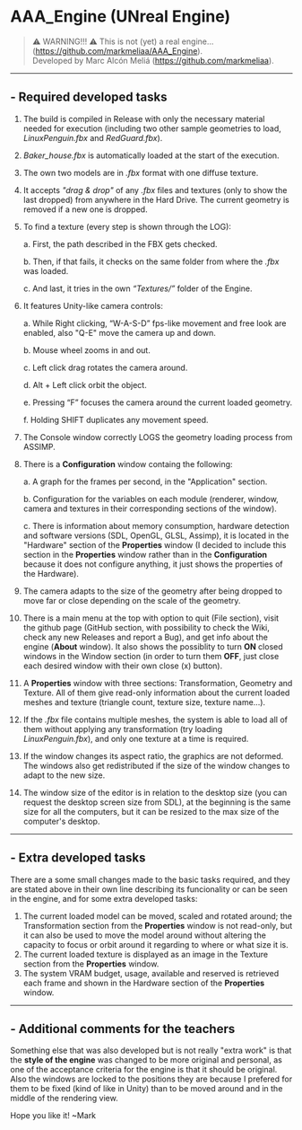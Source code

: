 # AAA_Engine (UNreal Engine)
>⚠️ WARNING!!! ⚠️️ This is not (yet) a real engine... (https://github.com/markmeliaa/AAA_Engine).                                                                   
>Developed by Marc Alcón Meliá (https://github.com/markmeliaa).

---
## - **Required developed tasks**
1. The build is compiled in Release with only the necessary material needed for execution
(including two other sample geometries to load, _LinuxPenguin.fbx_ and _RedGuard.fbx_).
2. _Baker_house.fbx_ is automatically loaded at the start of the execution.
3. The own two models are in _.fbx_ format with one diffuse texture.
4. It accepts _"drag & drop"_ of any _.fbx_ files and textures (only to show the last dropped) from anywhere in the Hard Drive. The current geometry is removed if a new one is dropped.
5. To find a texture (every step is shown through the LOG):

     a. First, the path described in the FBX gets checked.
     
     b. Then, if that fails, it checks on the same folder from where the _.fbx_ was loaded.
     
     c. And last, it tries in the own _“Textures/”_ folder of the Engine.
6. It features Unity-like camera controls:

     a. While Right clicking, “W-A-S-D” fps-like movement and free look are enabled, also "Q-E" move the camera up and down.
     
     b. Mouse wheel zooms in and out.
     
     c. Left click drag rotates the camera around.
     
     d. Alt + Left click orbit the object.
     
     e. Pressing “F” focuses the camera around the current loaded geometry.
     
     f. Holding SHIFT duplicates any movement speed.
7. The Console window correctly LOGS the geometry loading process from ASSIMP.
8. There is a **Configuration** window containg the following:

     a. A graph for the frames per second, in the "Application" section.
     
     b. Configuration for the variables on each module (renderer, window, camera and textures in their corresponding sections of the window).
     
     c. There is information about memory consumption, hardware detection and software versions (SDL, OpenGL, GLSL, Assimp), it is located in the "Hardware" section of the **Properties** window (I decided to include this section in the **Properties** window rather than in the **Configuration** because it does not configure anything, it just shows the properties of the Hardware).
9. The camera adapts to the size of the geometry after being dropped to move far or close depending on the scale of the geometry.
10. There is a main menu at the top with option to quit (File section), visit the github page (GitHub section, with possibility to check the Wiki, check any new Releases and report a Bug), and get info about the engine (**About** window). It also shows the possiblity to turn **ON** closed windows in the Window section (in order to turn them **OFF**, just close each desired window with their own close (x) button).
11. A **Properties** window with three sections: Transformation, Geometry and Texture. All of them give read-only information about the current loaded meshes and texture (triangle count, texture size, texture name...).
12. If the _.fbx_ file contains multiple meshes, the system is able to load all of them without
applying any transformation (try loading _LinuxPenguin.fbx_), and only one texture at a time is required.
13. If the window changes its aspect ratio, the graphics are not deformed. The windows also get redistributed if the size of the window changes to adapt to the new size.
14. The window size of the editor is in relation to the desktop size (you can request the desktop screen size from SDL), at the beginning is the same size for all the computers, but it can be resized to the max size of the computer's desktop.

---
## - **Extra developed tasks**
There are a some small changes made to the basic tasks required, and they are stated above in their own line describing its funcionality or can be seen in the engine, and for some extra developed tasks:
1. The current loaded model can be moved, scaled and rotated around; the Transformation section from the **Properties** window is not read-only, but it can also be used to move the model around without altering the capacity to focus or orbit around it regarding to where or what size it is.
2. The current loaded texture is displayed as an image in the Texture section from the **Properties** window.
3. The system VRAM budget, usage, available and reserved is retrieved each frame and shown in the Hardware section of the **Properties** window.

---
## - **Additional comments for the teachers**
Something else that was also developed but is not really "extra work" is that the **style of the engine** was changed to be more original and personal, as one of the acceptance criteria for the engine is that it should be original. Also the windows are locked to the positions they are because I prefered for them to be fixed (kind of like in Unity) than to be moved around and in the middle of the rendering view.

Hope you like it! ~Mark
